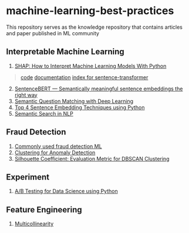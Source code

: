 # machine-learning-best-practices
This repository serves as the knowledge repository that contains articles and paper published in ML community


## Interpretable Machine Learning 
1. [SHAP: How to Interpret Machine Learning Models With Python](https://towardsdatascience.com/shap-how-to-interpret-machine-learning-models-with-python-2323f5af4be9)
  > [code](https://github.com/UKPLab/sentence-transformers)
  > [documentation](https://www.sbert.net/)
  > [index for sentence-transformer](https://public.ukp.informatik.tu-darmstadt.de/reimers/sentence-transformers/v0.2/)
2. [SentenceBERT — Semantically meaningful sentence embeddings the right way](https://medium.com/dair-ai/tl-dr-sentencebert-8dec326daf4e)
3. [Semantic Question Matching with Deep Learning](https://www.quora.com/q/quoraengineering/Semantic-Question-Matching-with-Deep-Learning)
4. [Top 4 Sentence Embedding Techniques using Python](https://www.analyticsvidhya.com/blog/2020/08/top-4-sentence-embedding-techniques-using-python/)
5. [Semantic Search in NLP](https://medium.com/swlh/semantic-search-with-nlp-86084ca81247)

## Fraud Detection
1. [Commonly used fraud detection ML](https://trenton3983.github.io/files/projects/2019-07-19_fraud_detection_python/2019-07-19_fraud_detection_python.html)
2. [Clustering for Anomaly Detection](https://towardsdatascience.com/best-clustering-algorithms-for-anomaly-detection-d5b7412537c8)
3. [Silhouette Coefficient: Evaluation Metric for DBSCAN Clustering](https://towardsdatascience.com/silhouette-coefficient-validating-clustering-techniques-e976bb81d10c)

## Experiment 
1. [A/B Testing for Data Science using Python](https://www.analyticsvidhya.com/blog/2020/10/ab-testing-data-science/)

## Feature Engineering 
1. [Multicollinearity](https://www.analyticsvidhya.com/blog/2020/03/what-is-multicollinearity/)
